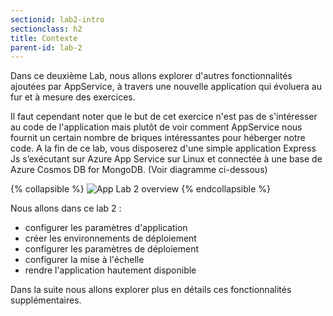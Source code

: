 ```yaml
---
sectionid: lab2-intro
sectionclass: h2
title: Contexte
parent-id: lab-2
---
```


Dans ce deuxième Lab, nous allons explorer d'autres fonctionnalités ajoutées par AppService, à travers une nouvelle application qui évoluera au fur et à mesure des exercices.

Il faut cependant noter que le but de cet exercice n'est pas de s'intéresser au code de l'application mais plutôt de voir comment AppService nous fournit un certain nombre de briques intéressantes pour héberger notre code. A la fin de ce lab, vous disposerez d'une simple application Express Js s’exécutant sur Azure App Service sur Linux et connectée à une base de Azure Cosmos DB for MongoDB. (Voir diagramme ci-dessous)

{% collapsible %}
![App Lab 2 overview](/media/lab2/ex_archi_lab2.png)
{% endcollapsible %}

Nous allons dans ce lab 2 :

- configurer les paramètres d'application
- créer les environnements de déploiement
- configurer les paramètres de déploiement  
- configurer la mise à l'échelle
- rendre l'application hautement disponible

Dans la suite nous allons explorer plus en détails ces fonctionnalités supplémentaires.
